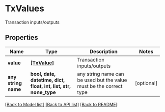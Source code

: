 # TxValues

Transaction inputs/outputs

## Properties
Name | Type | Description | Notes
------------ | ------------- | ------------- | -------------
**value** | [**[TxValue]**](TxValue.md) | Transaction inputs/outputs | 
**any string name** | **bool, date, datetime, dict, float, int, list, str, none_type** | any string name can be used but the value must be the correct type | [optional]

[[Back to Model list]](../README.md#documentation-for-models) [[Back to API list]](../README.md#documentation-for-api-endpoints) [[Back to README]](../README.md)


